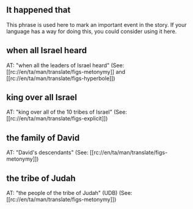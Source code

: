 ## It happened that ##

This phrase is used here to mark an important event in the story. If your language has a way for doing this, you could consider using it here.

## when all Israel heard ##

AT: "when all the leaders of Israel heard" (See: [[rc://en/ta/man/translate/figs-metonymy]] and [[rc://en/ta/man/translate/figs-hyperbole]])

## king over all Israel ##

AT: "king over all of the 10 tribes of Israel" (See: [[rc://en/ta/man/translate/figs-explicit]])

## the family of David ##

AT: "David's descendants" (See: [[rc://en/ta/man/translate/figs-metonymy]])

## the tribe of Judah ##

AT: "the people of the tribe of Judah" (UDB) (See: [[rc://en/ta/man/translate/figs-metonymy]])